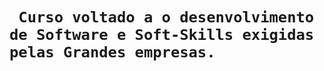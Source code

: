 # ``` Curso voltado a o desenvolvimento de Software e Soft-Skills exigidas pelas Grandes empresas.```
